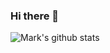 ### Hi there 👋

![Mark's github stats](https://github-readme-stats.vercel.app/api?username=mvdnbrk&show_icons=true)

